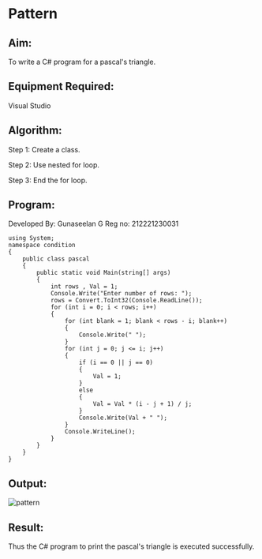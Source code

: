# Pattern

## Aim:
To write a C# program for a pascal's triangle.

## Equipment Required:
Visual Studio

## Algorithm:
Step 1:
Create a class.

Step 2:
Use nested for loop.

Step 3:
End the for loop.

## Program:

Developed By: Gunaseelan G
Reg no: 212221230031
```
using System;
namespace condition
{
    public class pascal
    {
        public static void Main(string[] args)
        {
            int rows , Val = 1;
            Console.Write("Enter number of rows: ");
            rows = Convert.ToInt32(Console.ReadLine()); 
            for (int i = 0; i < rows; i++)
            {
                for (int blank = 1; blank < rows - i; blank++)
                {
                    Console.Write(" ");
                }
                for (int j = 0; j <= i; j++)
                {
                    if (i == 0 || j == 0)
                    {
                        Val = 1;
                    }
                    else
                    {
                        Val = Val * (i - j + 1) / j;
                    }
                    Console.Write(Val + " ");
                }
                Console.WriteLine();
            }
        }
    }
}
```

## Output:
![pattern](https://github.com/Guru-Guna/C-Pattern/assets/93427255/13930931-b97c-44cc-85e7-75e9aa4c634c)

## Result:
Thus the C# program to print the pascal's triangle is executed successfully.
